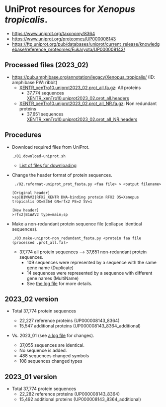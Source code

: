 # UniProt resources for *Xenopus tropicalis*.
* https://www.uniprot.org/taxonomy/8364
* https://www.uniprot.org/proteomes/UP000008143
* https://ftp.uniprot.org/pub/databases/uniprot/current_release/knowledgebase/reference_proteomes/Eukaryota/UP000008143/

## Processed files (2023_02)
* https://pub.amphibase.org/annotation/legacy/Xenopus_tropicalis/ (ID: amphibase  PW: ribbit)
  * [XENTR_xenTro10.uniprot2023_02.prot_all.fa.gz](https://pub.amphibase.org/annotation/legacy/Xenopus_tropicalis/XENTR_xenTro10.uniprot2023_02.prot_all.fa.gz): All proteins
    * 37,774 sequences [XENTR_xenTro10.uniprot2023_02.prot_all.headers](./XENTR_xenTro10.refseq104.prot_all.headers)
  * [XENTR_xenTro10.uniprot2023_02.prot_all_NR.fa.gz](https://pub.amphibase.org/annotation/legacy/Xenopus_tropicalis/XENTR_xenTro10.uniprot2023_02.prot_all_NR.fa.gz): Non redundant proteins
    * 37,651 sequences [XENTR_xenTro10.uniprot2023_02.prot_all_NR.headers](./XENTR_xenTro10.refseq104.prot_all.headers)

## Procedures
* Download required files from UniProt.

  ``` ./01.download-uniprot.sh ```

  * [List of files for downloading](./FILES.UP000008143)

* Change the header format of protein sequences.

  ``` ./02.reformat-uniprot_prot_fasta.py <faa file> > <output filename>```

  ``` 
  [Original header]
  >sp|B1WAV2|RFX2_XENTR DNA-binding protein RFX2 OS=Xenopus tropicalis OX=8364 GN=rfx2 PE=2 SV=1
  
  [New header]
  >rfx2|B1WAV2 type=main;sp
  ```

* Make a non-redundant protein sequence file (collapse identical sequences).

  ``` ./03.make-uniprot-non_redundant_fasta.py <protein faa file (processed .prot_all.fa)> ```

  * 37,774 all protein sequences --> 37,651 non-redundant protein sequences.
    * 109 sequences were represented by a sequence with the same gene name (Duplicate)
    * 14 sequences were represented by a sequence with different gene names (MultiName)
    * See [the log file](./XENTR_uniprot2023_02.prot_all_NR.log) for more details. 
  

## 2023_02 version
* Total 37,774 protein sequences
  * 22,227 reference proteins (UP000008143_8364)
  * 15,547 additional proteins (UP000008143_8364_additional)

* Vs. 2023_01 (see [a log file](uniprot2023_01-uniprot2023_02.compare.txt) for changes).
  * 37,055 sequences are identical.
  * No sequence is added.
  * 488 sequences changed symbols
  * 108 sequences changed types

## 2023_01 version
* Total 37,774 protein sequences
  * 22,282 reference proteins (UP000008143_8364)
  * 15,492 additional proteins (UP000008143_8364_additional)
